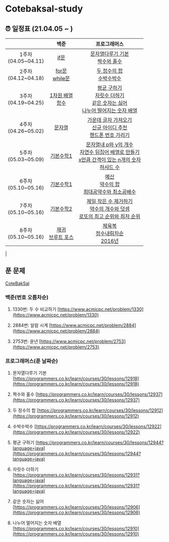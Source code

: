 # Cotebaksal-study


## ⏰ 일정표 (21.04.05 ~ )

| |백준|프로그래머스|
|:-----------:|:--------------------------------------------------------------------------------:|:---------------:|
| 1주차<br/> (04.05~04.11)| [if문](https://www.acmicpc.net/step/4)                   | [문자열다루기 기본](https://programmers.co.kr/learn/courses/30/lessons/12918)<br/>[짝수와 홀수](https://programmers.co.kr/learn/courses/30/lessons/12937) |
| 2주차<br/> (04.12~04.18) | [for문](https://www.acmicpc.net/step/3)<br/>[while문](https://www.acmicpc.net/step/2)            | [두 정수의 합](https://programmers.co.kr/learn/courses/30/lessons/12912)<br/>[수박수박수](https://programmers.co.kr/learn/courses/30/lessons/12922) |
| 3주차<br/> (04.19~04.25) | [1차원 배열](https://www.acmicpc.net/step/6)<br/>[함수](https://www.acmicpc.net/step/5)            | [평균 구하기](https://programmers.co.kr/learn/courses/30/lessons/12944?language=java)<br/>[자릿수 더하기](https://programmers.co.kr/learn/courses/30/lessons/12931?language=java)<br/>[같은 숫자는 싫어](https://programmers.co.kr/learn/courses/30/lessons/12906)<br/>[나누어 떨어지는 숫자 배열](https://programmers.co.kr/learn/courses/30/lessons/12910) |
| 4주차<br/> (04.26~05.02) | [문자열](https://www.acmicpc.net/step/5)</br>         |[가운데 글자 가져오기](https://programmers.co.kr/learn/courses/30/lessons/12903)<br/>[신규 아이디 추천](https://programmers.co.kr/learn/courses/30/lessons/72410)<br/>[핸드폰 번호 가리기](https://programmers.co.kr/learn/courses/30/lessons/12948)  |
| 5주차<br/> (05.03~05.09) | [기본수학1](https://www.acmicpc.net/step/8)</br>         | [문자열내 p와 y의 개수](https://programmers.co.kr/learn/courses/30/lessons/12916)<br/>[자연수 뒤집어 배열로 만들기](https://programmers.co.kr/learn/courses/30/lessons/12932)<br/>[x만큼 간격이 있는 n개의 숫자](https://programmers.co.kr/learn/courses/30/lessons/12954)<br/>[하샤드 수](https://programmers.co.kr/learn/courses/30/lessons/12947) |
| 6주차<br/> (05.10~05.16) | [기본수학1](https://www.acmicpc.net/step/9)</br>         | [예산](https://programmers.co.kr/learn/courses/30/lessons/12982)<br/>[약수의 합](https://programmers.co.kr/learn/courses/30/lessons/12928)<br/>[최대공약수와 최소공배수](https://programmers.co.kr/learn/courses/30/lessons/12940)|
| 7주차<br/> (05.10~05.16) | [기본수학2](https://www.acmicpc.net/step/10)<br/>        |[제일 작은 수 제거하기](https://programmers.co.kr/learn/courses/30/lessons/12935)<br/>[약수의 개수와 덧셈](https://programmers.co.kr/learn/courses/30/lessons/77884)<br/>[로또의 최고 순위와 최저 순위](https://programmers.co.kr/learn/courses/30/lessons/77484) |
| 8주차<br/> (05.10~05.16) | [재귀](https://www.acmicpc.net/step/19)<br/>[브루트 포스](https://www.acmicpc.net/step/22)        |[체육복](https://programmers.co.kr/learn/courses/30/lessons/42862)<br/>[정수내림차순](https://programmers.co.kr/learn/courses/30/lessons/12933)<br/>[2016년](https://programmers.co.kr/learn/courses/30/lessons/12901)
 |

## 푼 문제
[CoteBakSal](https://www.notion.so/0dda0cc4b3274c22a0fc9bec578e95ca)


### 백준(번호 오름차순)

1. 1330번: 두 수 비교하기
    [https://www.acmicpc.net/problem/1330](https://www.acmicpc.net/problem/1330)

2. 2884번: 알람 시계
    [https://www.acmicpc.net/problem/2884](https://www.acmicpc.net/problem/2884)

3. 2753번: 윤년
    [https://www.acmicpc.net/problem/2753](https://www.acmicpc.net/problem/2753)


### 프로그래머스(푼 날짜순)

1. 문자열다루기 기본
    [https://programmers.co.kr/learn/courses/30/lessons/12918](https://programmers.co.kr/learn/courses/30/lessons/12918)

2. 짝수와 홀수
    [https://programmers.co.kr/learn/courses/30/lessons/12937](https://programmers.co.kr/learn/courses/30/lessons/12937)
    
3. 두 정수의 합
    [https://programmers.co.kr/learn/courses/30/lessons/12912](https://programmers.co.kr/learn/courses/30/lessons/12912)
    
4. 수박수박수
    [https://programmers.co.kr/learn/courses/30/lessons/12922](https://programmers.co.kr/learn/courses/30/lessons/12922)
    
5. 평균 구하기
    [https://programmers.co.kr/learn/courses/30/lessons/12944?language=java](https://programmers.co.kr/learn/courses/30/lessons/12944?language=java)
    
6. 자릿수 더하기
    [https://programmers.co.kr/learn/courses/30/lessons/12931?language=java](https://programmers.co.kr/learn/courses/30/lessons/12931?language=java)
    
7. 같은 숫자는 싫어
    [https://programmers.co.kr/learn/courses/30/lessons/12906](https://programmers.co.kr/learn/courses/30/lessons/12906)
    
8. 나누어 떨어지는 숫자 배열
    [https://programmers.co.kr/learn/courses/30/lessons/12910](https://programmers.co.kr/learn/courses/30/lessons/12910)
